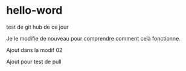 # hello-word
test de git hub
de ce jour

Je le modifie de nouveau pour comprendre comment celà fonctionne.

Ajout dans la modif 02

Ajout pour test de pull
